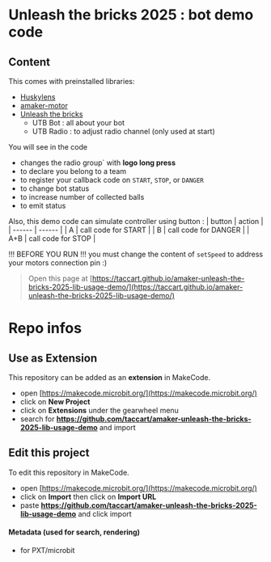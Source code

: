 # Unleash the bricks 2025 : bot demo code
## Content
This comes with preinstalled libraries:
* [Huskylens](https://github.com/DFRobot/pxt-DFRobot_HuskyLens/releases/tag/v2.0.7)
* [amaker-motor](https://github.com/Taccart/amaker-motor/)
* [Unleash the bricks](https://github.com/Taccart/amaker-unleash-the-bricks-lib/releases/tag/v1.0.0)
  * UTB Bot : all about your bot
  * UTB Radio : to adjust radio channel (only used at start)

You will see in the code 
* changes the radio group` with **logo long press**
* to declare you belong to a team
* to register your callback code on `START`, `STOP`, or `DANGER`
* to change bot status
* to increase number of collected balls
* to emit status

Also, this demo code can simulate controller using button :
| button | action | 
| ------ | ------ |
| A      | call code for START |
| B      | call code for DANGER  |
| A+B    | call code for STOP  |





!!! BEFORE YOU RUN !!! you must change the content of `setSpeed` to address your motors connection pin :)


> Open this page at [https://taccart.github.io/amaker-unleash-the-bricks-2025-lib-usage-demo/](https://taccart.github.io/amaker-unleash-the-bricks-2025-lib-usage-demo/)

# Repo infos
## Use as Extension

This repository can be added as an **extension** in MakeCode.

* open [https://makecode.microbit.org/](https://makecode.microbit.org/)
* click on **New Project**
* click on **Extensions** under the gearwheel menu
* search for **https://github.com/taccart/amaker-unleash-the-bricks-2025-lib-usage-demo** and import

## Edit this project

To edit this repository in MakeCode.

* open [https://makecode.microbit.org/](https://makecode.microbit.org/)
* click on **Import** then click on **Import URL**
* paste **https://github.com/taccart/amaker-unleash-the-bricks-2025-lib-usage-demo** and click import

#### Metadata (used for search, rendering)

* for PXT/microbit
<script src="https://makecode.com/gh-pages-embed.js"></script><script>makeCodeRender("{{ site.makecode.home_url }}", "{{ site.github.owner_name }}/{{ site.github.repository_name }}");</script>
